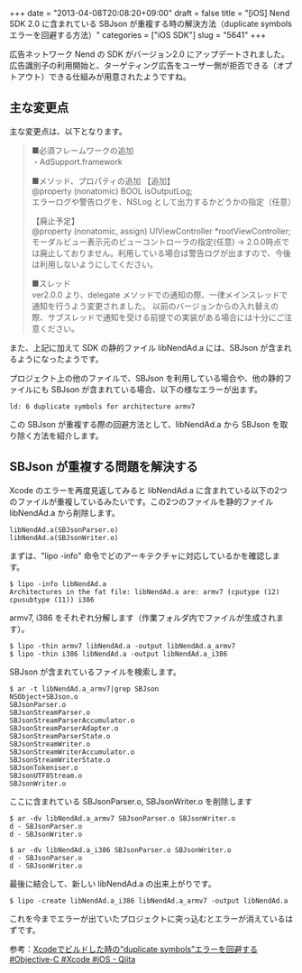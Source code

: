 +++
date = "2013-04-08T20:08:20+09:00"
draft = false
title = "[iOS] Nend SDK 2.0 に含まれている SBJson が重複する時の解決方法（duplicate symbols エラーを回避する方法）"
categories = ["iOS SDK"]
slug = "5641"
+++

広告ネットワーク Nend の SDK がバージョン2.0 にアップデートされました。広告識別子の利用開始と、ターゲティング広告をユーザー側が拒否できる（オプトアウト）できる仕組みが用意されたようですね。

<h2>主な変更点</h2>

主な変更点は、以下となります。

<blockquote>■必須フレームワークの追加<br />
・AdSupport.framework

■メソッド、プロパティの追加
【追加】<br />
@property (nonatomic) BOOL isOutputLog;<br />
エラーログや警告ログを、NSLog として出力するかどうかの指定（任意）

【廃止予定】<br />
@property (nonatomic, assign) UIViewController *rootViewController;<br />
モーダルビュー表示元のビューコントローラの指定(任意)
→ 2.0.0時点では廃止しておりません。利用している場合は警告ログが出ますので、今後は利用しないようにしてください。

■スレッド<br />
ver2.0.0 より、delegate メソッドでの通知の際、一律メインスレッドで通知を行うよう変更されました。
以前のバージョンからの入れ替えの際、サブスレッドで通知を受ける前提での実装がある場合には十分にご注意ください。</blockquote>

また、上記に加えて SDK の静的ファイル libNendAd.a には、SBJson が含まれるようになったようです。

プロジェクト上の他のファイルで、SBJson を利用している場合や、他の静的ファイルにも SBJson が含まれている場合、以下の様なエラーが出ます。

<pre><code>ld: 6 duplicate symbols for architecture armv7</code></pre>

この SBJson が重複する際の回避方法として、libNendAd.a から SBJson を取り除く方法を紹介します。

<h2>SBJson が重複する問題を解決する</h2>

Xcode のエラーを再度見返してみると libNendAd.a に含まれている以下の2つのファイルが重複しているみたいです。この2つのファイルを静的ファイル libNendAd.a から削除します。

<pre><code>libNendAd.a(SBJsonParser.o)
libNendAd.a(SBJsonWriter.o)
</code></pre>

まずは、"lipo -info" 命令でどのアーキテクチャに対応しているかを確認します。

<pre><code>$ lipo -info libNendAd.a
Architectures in the fat file: libNendAd.a are: armv7 (cputype (12) cpusubtype (11)) i386
</code></pre>

armv7, i386 をそれぞれ分解します（作業フォルダ内でファイルが生成されます）。

<pre><code>$ lipo -thin armv7 libNendAd.a -output libNendAd.a_armv7
$ lipo -thin i386 libNendAd.a -output libNendAd.a_i386</code></pre>

SBJson が含まれているファイルを検索します。

<pre><code>$ ar -t libNendAd.a_armv7|grep SBJson
NSObject+SBJson.o
SBJsonParser.o
SBJsonStreamParser.o
SBJsonStreamParserAccumulator.o
SBJsonStreamParserAdapter.o
SBJsonStreamParserState.o
SBJsonStreamWriter.o
SBJsonStreamWriterAccumulator.o
SBJsonStreamWriterState.o
SBJsonTokeniser.o
SBJsonUTF8Stream.o
SBJsonWriter.o</code></pre>

ここに含まれている SBJsonParser.o, SBJsonWriter.o を削除します

<pre><code>$ ar -dv libNendAd.a_armv7 SBJsonParser.o SBJsonWriter.o
d - SBJsonParser.o
d - SBJsonWriter.o

$ ar -dv libNendAd.a_i386 SBJsonParser.o SBJsonWriter.o
d - SBJsonParser.o
d - SBJsonWriter.o
</code></pre>

最後に結合して、新しい libNendAd.a の出来上がりです。

<pre><code>$ lipo -create libNendAd.a_i386 libNendAd.a_armv7 -output libNendAd.a
</code></pre>

これを今までエラーが出ていたプロジェクトに突っ込むとエラーが消えているはずです。

参考：<a href="http://qiita.com/items/af7c88f2d16d97985387" target="_blank">Xcodeでビルドした時の”duplicate symbols”エラーを回避する #Objective-C #Xcode #iOS - Qiita</a>
